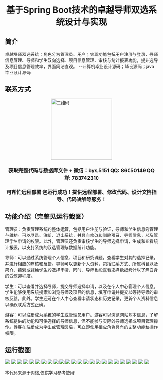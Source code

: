 <p><h1 align="center">基于Spring Boot技术的卓越导师双选系统设计与实现</h1></p>

## 简介
卓越导师双选系统：角色分为管理员、用户；实现功能包括用户注册与登录、导师信息管理、导师和学生双向选择、项目信息管理、审核与统计报表功能，提升选导及项目信息管理效率，界面简洁直观。    --计算机毕业设计源码；毕设源码；java毕业设计源码


## 联系方式
<img src="https://bs-1329754181.cos.ap-shanghai.myqcloud.com/wx.jpg" alt="二维码" style="display: block; margin: 0 auto;" width="200px">
<p><h3 align="center">获取完整代码与数据库文件 + 微信：bysj5151 QQ: 86050149 QQ群: 783742310</h3></p>
<p><h3 align="center">可帮忙远程部署 包运行成功！提供远程部署、修改代码、设计文档指导、代码讲解等服务！</h3></p>

## 功能介绍（完整见运行截图）
管理员：负责管理系统的整体运营，包括用户注册与验证，导师和学生信息的管理与维护。可以登录、注册、退出系统，并具有修改和删除项目、导师信息，以及管理学生申请的权限。此外，管理员还负责审核学生的导师选择申请，生成和查看统计报表，以支持系统的双选管理与数据统计功能。

导师：可以通过系统管理个人信息、项目和研究课题，查看学生对其的选择记录，并进行相应的审核和反馈。导师可以更新个人资料，包括联系方式、所属科目以及简介，接受或拒绝学生的选择申请。同时，导师也能查看选择数据统计以了解自身的受欢迎程度。

学生：可以查看并选择导师，提交导师选择申请，以及在个人中心管理个人信息。学生能够使用系统搜索和浏览导师及项目的信息，填写申请并提交以等待导师的审核反馈。此外，学生还可在个人中心查看申请状态和历史记录，更新个人资料信息以确保联系方式正确。

游客：可以注册成为系统的学生或管理员用户。游客可以浏览网站基本信息，了解系统提供的功能和可供选择的导师信息，但不能参与实际的导师选择或项目管理操作。游客在注册成为学生或管理员后，可立即使用相应角色具有的完整功能和操作权限。


## 运行截图
![](https://bs-1329754181.cos.ap-shanghai.myqcloud.com/spring/ExcellenceMentorSelectionSystemDesignAndImplementation/img/001.jpg)
![](https://bs-1329754181.cos.ap-shanghai.myqcloud.com/spring/ExcellenceMentorSelectionSystemDesignAndImplementation/img/002.jpg)
![](https://bs-1329754181.cos.ap-shanghai.myqcloud.com/spring/ExcellenceMentorSelectionSystemDesignAndImplementation/img/003.jpg)
![](https://bs-1329754181.cos.ap-shanghai.myqcloud.com/spring/ExcellenceMentorSelectionSystemDesignAndImplementation/img/004.jpg)
![](https://bs-1329754181.cos.ap-shanghai.myqcloud.com/spring/ExcellenceMentorSelectionSystemDesignAndImplementation/img/005.jpg)
![](https://bs-1329754181.cos.ap-shanghai.myqcloud.com/spring/ExcellenceMentorSelectionSystemDesignAndImplementation/img/006.jpg)
![](https://bs-1329754181.cos.ap-shanghai.myqcloud.com/spring/ExcellenceMentorSelectionSystemDesignAndImplementation/img/007.jpg)
![](https://bs-1329754181.cos.ap-shanghai.myqcloud.com/spring/ExcellenceMentorSelectionSystemDesignAndImplementation/img/008.jpg)
![](https://bs-1329754181.cos.ap-shanghai.myqcloud.com/spring/ExcellenceMentorSelectionSystemDesignAndImplementation/img/009.jpg)
![](https://bs-1329754181.cos.ap-shanghai.myqcloud.com/spring/ExcellenceMentorSelectionSystemDesignAndImplementation/img/010.jpg)
![](https://bs-1329754181.cos.ap-shanghai.myqcloud.com/spring/ExcellenceMentorSelectionSystemDesignAndImplementation/img/011.jpg)
![](https://bs-1329754181.cos.ap-shanghai.myqcloud.com/spring/ExcellenceMentorSelectionSystemDesignAndImplementation/img/012.jpg)
![](https://bs-1329754181.cos.ap-shanghai.myqcloud.com/spring/ExcellenceMentorSelectionSystemDesignAndImplementation/img/013.jpg)
![](https://bs-1329754181.cos.ap-shanghai.myqcloud.com/spring/ExcellenceMentorSelectionSystemDesignAndImplementation/img/014.jpg)
![](https://bs-1329754181.cos.ap-shanghai.myqcloud.com/spring/ExcellenceMentorSelectionSystemDesignAndImplementation/img/015.jpg)
![](https://bs-1329754181.cos.ap-shanghai.myqcloud.com/spring/ExcellenceMentorSelectionSystemDesignAndImplementation/img/016.jpg)
![](https://bs-1329754181.cos.ap-shanghai.myqcloud.com/spring/ExcellenceMentorSelectionSystemDesignAndImplementation/img/017.jpg)
![](https://bs-1329754181.cos.ap-shanghai.myqcloud.com/spring/ExcellenceMentorSelectionSystemDesignAndImplementation/img/018.jpg)
![](https://bs-1329754181.cos.ap-shanghai.myqcloud.com/spring/ExcellenceMentorSelectionSystemDesignAndImplementation/img/019.jpg)
![](https://bs-1329754181.cos.ap-shanghai.myqcloud.com/spring/ExcellenceMentorSelectionSystemDesignAndImplementation/img/020.jpg)
![](https://bs-1329754181.cos.ap-shanghai.myqcloud.com/spring/ExcellenceMentorSelectionSystemDesignAndImplementation/img/021.jpg)
![](https://bs-1329754181.cos.ap-shanghai.myqcloud.com/spring/ExcellenceMentorSelectionSystemDesignAndImplementation/img/022.jpg)
![](https://bs-1329754181.cos.ap-shanghai.myqcloud.com/spring/ExcellenceMentorSelectionSystemDesignAndImplementation/img/023.jpg)
![](https://bs-1329754181.cos.ap-shanghai.myqcloud.com/spring/ExcellenceMentorSelectionSystemDesignAndImplementation/img/024.jpg)

<p>本代码来源于网络,仅供学习参考使用!</p>
